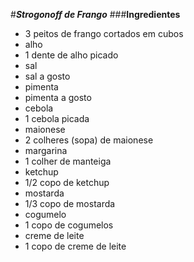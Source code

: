 #**_Strogonoff de Frango_**
###**Ingredientes**
- 3 peitos de frango cortados em cubos
- alho
- 1 dente de alho picado
- sal
- sal a gosto
- pimenta
- pimenta a gosto
- cebola
- 1 cebola picada
- maionese
- 2 colheres (sopa) de maionese
- margarina
- 1 colher de manteiga
- ketchup
- 1/2 copo de ketchup
- mostarda
- 1/3 copo de mostarda
- cogumelo
- 1 copo de cogumelos
- creme de leite
- 1 copo de creme de leite

